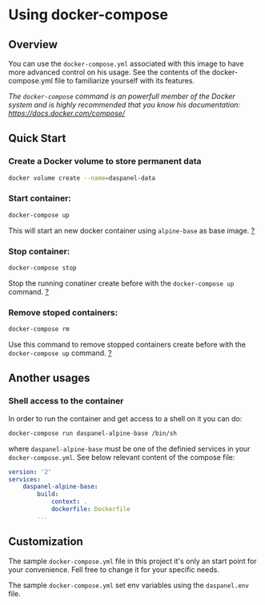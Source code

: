 
# Using docker-compose

## Overview

You can use the `docker-compose.yml` associated with this image to have more 
advanced control on his usage. See the contents of the docker-compose.yml file 
to familiarize yourself with its features.

*The `docker-compose` command is an powerfull member of the Docker system and 
is highly recommended that you know his documentation: 
<https://docs.docker.com/compose/>*

## Quick Start

### Create a Docker volume to store permanent data

``` sh
docker volume create --name=daspanel-data
```

### Start container:

``` sh
docker-compose up
```

This will start an new docker container using 
`alpine-base` as base image. 
[?](https://docs.docker.com/compose/reference/up/)

### Stop container:

``` sh
docker-compose stop
```

Stop the running conatiner create before with the `docker-compose up` command. 
[?](https://docs.docker.com/compose/reference/stop/)

### Remove stoped containers:

``` sh
docker-compose rm
```

Use this command to remove stopped containers create before with the 
`docker-compose up` command. 
[?](https://docs.docker.com/compose/reference/rm/)  

## Another usages

### Shell access to the container

In order to run the container and get access to a shell on it you can do:

``` sh
docker-compose run daspanel-alpine-base /bin/sh
```

where `daspanel-alpine-base` must be one of the 
definied services in your `docker-compose.yml`. See below relevant content of 
the compose file:
``` yaml
version: '2'
services:
    daspanel-alpine-base:
        build:
            context: .
            dockerfile: Dockerfile
        ...
```


## Customization

The sample `docker-compose.yml` file in this project it's only an start point for 
your convenience. Fell free to change it for your specific needs.

The sample `docker-compose.yml` set env variables using the `daspanel.env` file.



